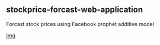 ## stockprice-forcast-web-application

Forcast stock prices using Facebook prophet additive model

[Img](https://github.com/tizbid/stockprice-forcast-web-application/blob/master/img.gif)
